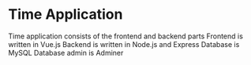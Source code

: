# Time Application

Time application consists of the frontend and backend parts
Frontend is written in Vue.js
Backend is written in Node.js and Express
Database is MySQL
Database admin is Adminer
